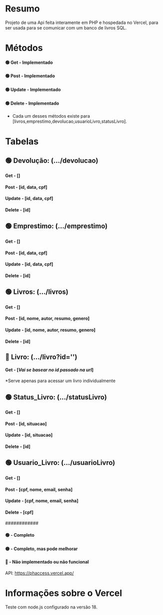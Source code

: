 # Resumo
Projeto de uma Api feita interamente em PHP e hospedada no Vercel, para ser usada para se comunicar com um banco de livros SQL.

# Métodos
#### 🟢 Get - Implementado
#### 🟢 Post - Implementado
#### 🟢 Update - Implementado
#### 🟢 Delete - Implementado

* Cada um desses métodos existe para [livros,emprestimo,devolucao,usuarioLivro,statusLivro].

# Tabelas
## 🟢 Devolução: (.../devolucao)
#### Get - []
#### Post - [id, data, cpf]
#### Update - [id, data, cpf]
#### Delete - [id]

## 🟢 Emprestimo: (.../emprestimo)
#### Get - []
#### Post - [id, data, cpf]
#### Update - [id, data, cpf]
#### Delete - [id]

## 🟢 Livros: (.../livros)
#### Get - []
#### Post - [id, nome, autor, resumo, genero]
#### Update - [id, nome, autor, resumo, genero]
#### Delete - [id]

## 🔴 Livro: (.../livro?id='')
#### Get - [*Vai se basear no id passado na url*]
*Serve apenas para acessar um livro individualmente

## 🟢 Status_Livro: (.../statusLivro)
#### Get - []
#### Post - [id, situacao]
#### Update - [id, situacao]
#### Delete - [id]

## 🟢 Usuario_Livro: (.../usuarioLivro)
#### Get - []
#### Post - [cpf, nome, email, senha]
#### Update - [cpf, nome, email, senha]
#### Delete - [cpf]

############

#### 🟢 - Completo
#### 🟡 - Completo, mas pode melhorar
#### 🔴 - Não implementado ou não funcional

API: <a href="https://phaccess.vercel.app/">https://phaccess.vercel.app/</a>

# Informações sobre o Vercel
Teste com node.js configurado na versão 18.
